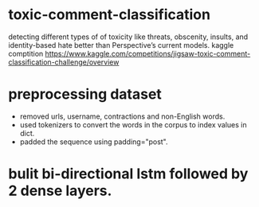# toxic-comment-classification
detecting different types of of toxicity like threats, obscenity, insults, and identity-based hate better than Perspective’s current models.
kaggle comptition https://www.kaggle.com/competitions/jigsaw-toxic-comment-classification-challenge/overview

# preprocessing dataset
- removed urls, username, contractions and non-English words.
- used tokenizers to convert the words in the corpus to index values in dict.
- padded the sequence using padding="post".

# bulit bi-directional lstm followed by 2 dense layers.
